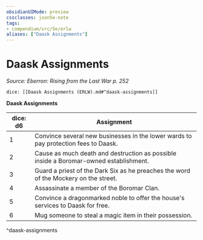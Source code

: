 ```yaml
---
obsidianUIMode: preview
cssclasses: json5e-note
tags:
- compendium/src/5e/erlw
aliases: ["Daask Assignments"]
---
```

# Daask Assignments
*Source: Eberron: Rising from the Last War p. 252* 

`dice: [[Daask Assignments (ERLW).md#^daask-assignments]]`

**Daask Assignments**

| dice: d6 | Assignment |
|----------|------------|
| 1 | Convince several new businesses in the lower wards to pay protection fees to Daask. |
| 2 | Cause as much death and destruction as possible inside a Boromar-owned establishment. |
| 3 | Guard a priest of the Dark Six as he preaches the word of the Mockery on the street. |
| 4 | Assassinate a member of the Boromar Clan. |
| 5 | Convince a dragonmarked noble to offer the house's services to Daask for free. |
| 6 | Mug someone to steal a magic item in their possession. |
^daask-assignments
